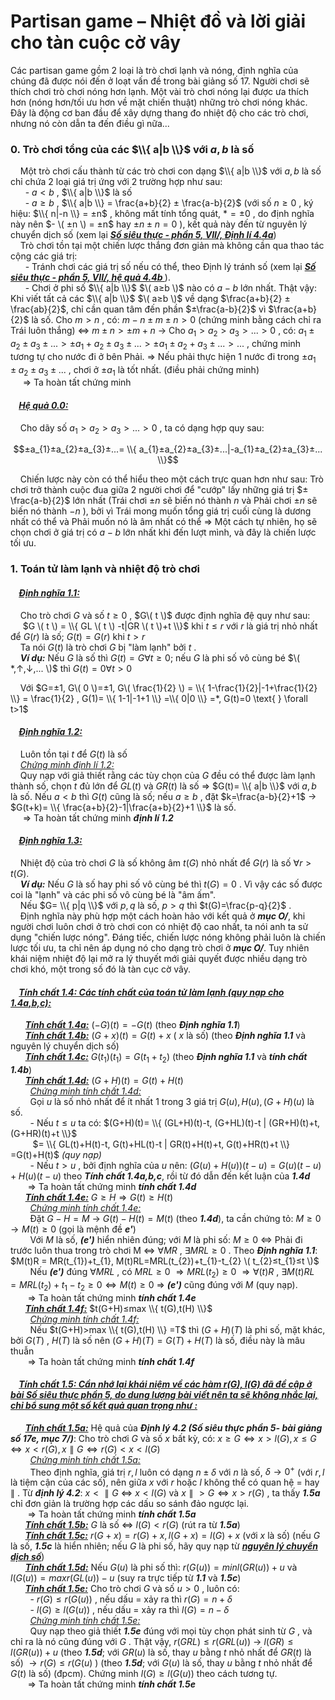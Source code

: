 # Partisan game – Nhiệt đồ và lời giải cho tàn cuộc cờ vây
Các partisan game gồm 2 loại là trò chơi lạnh và nóng, định nghĩa của chúng đã được nói đến ở loạt vấn đề trong
bài giảng số 17. Người chơi sẽ thích chơi trò chơi nóng hơn lạnh. Một vài trò chơi nóng lại được ưa thích hơn (nóng
hơn/tối ưu hơn về mặt chiến thuật) những trò chơi nóng khác. Đây là động cơ ban đầu để xây dựng thang đo nhiệt độ
cho các trò chơi, nhưng nó còn dẫn ta đến điều gì nữa...
### 0. Trò chơi tổng của các $\\{ a|b \\}$ với $a,b$ là số <br>
&nbsp;&nbsp;&nbsp;&nbsp;Một trò chơi cấu thành từ các trò chơi con dạng $\\{ a|b \\}$ với $a,b$ là số chỉ chứa 2 loại giá trị ứng với 2 trường hợp như sau: <br>
&nbsp;&nbsp;&nbsp;&nbsp;&nbsp;&nbsp;- $a<b$ , $\\{ a|b \\}$ là số <br>
&nbsp;&nbsp;&nbsp;&nbsp;&nbsp;&nbsp;- $a≥b$ , $\\{ a|b \\} = \frac{a+b}{2} ± \frac{a-b}{2}$ (với số $n≥0$ , ký hiệu: $\\{ n|-n \\} = ±n$ , không mất tính tổng quát, $*=±0$ , do định nghĩa này nên $- \( ±n \) = ±n$ hay $±n±n=0$ ), kết quả này đến từ nguyên lý chuyển dịch số (xem lại ***<ins>Số siêu thực - phần 5, VII/, Định lí 4.4a</ins>***) <br>
&nbsp;&nbsp;&nbsp;&nbsp;Trò chơi tồn tại một chiến lược thắng đơn giản mà không cần qua thao tác cộng các giá trị: <br>
&nbsp;&nbsp;&nbsp;&nbsp;&nbsp;&nbsp;- Tránh chơi các giá trị số nếu có thể, theo Định lý tránh số (xem lại ***<ins>Số siêu thực - phần 5, VII/, hệ quả 4.4b </ins>***). <br>
&nbsp;&nbsp;&nbsp;&nbsp;&nbsp;&nbsp;- Chơi ở phi số $\\{ a|b \\}$ $\( a≥b \)$ nào có $a-b$ lớn nhất. Thật vậy: Khi viết tất cả các $\\{ a|b \\}$ 
 $\( a≥b \)$ về dạng $\frac{a+b}{2} ± \frac{ab}{2}$, chỉ cần quan tâm đến phần $±\frac{a-b}{2}$ vì $\frac{a+b}{2}$ là số. Cho $m>n$ , có: $m-n±m±n>0$ (chứng minh bằng cách chỉ ra Trái luôn thắng) $\Leftrightarrow$ $m±n>±m+n$ $\rightarrow$ Cho $a_{1}>a_{2}>a_{3}>...>0$ , có: $a_{1}±a_{2}±a_{3}±...> ±a_{1}+a_{2}±a_{3}±...> ±a_{1}±a_{2}+a_{3}±...>...$ , chứng minh tương tự cho nước đi ở bên Phải. $\Rightarrow$ Nếu phải thực hiện 1 nước đi trong $±a_{1}±a_{2}±a_{3}±...$ , chơi ở $±a_{1}$ là tốt nhất. (điều phải chứng minh) <br>
&nbsp;&nbsp;&nbsp;&nbsp; $\Longrightarrow$ Ta hoàn tất chứng minh <br>
#### &nbsp;&nbsp;&nbsp;&nbsp;***<ins>Hệ quả 0.0:</ins>***  
&nbsp;&nbsp;&nbsp;&nbsp;Cho dãy số $a_{1}>a_{2}>a_{3}>...>0$ , ta có dạng hợp quy sau: <br>
```math
±a_{1}±a_{2}±a_{3}±...= \\{ a_{1}±a_{2}±a_{3}±...|-a_{1}±a_{2}±a_{3}±... \\}
```
&nbsp;&nbsp;&nbsp;&nbsp;Chiến lược này còn có thể hiểu theo một cách trực quan hơn như sau: Trò chơi trở thành cuộc đua giữa 2 người chơi để "cướp" lấy những giá trị $±\frac{a-b}{2}$ lớn nhất (Trái chơi $±n$ sẽ biến nó thành $n$ và Phải chơi $±n$ sẽ biến nó thành $-n$ ), bởi vì Trái mong muốn tổng giá trị cuối cùng là dương nhất có thể và Phải muốn nó là âm nhất có thể $\Rightarrow$ Một cách tự nhiên, họ sẽ chọn chơi ở giá trị có $a-b$ lớn nhất khi đến lượt mình, và đây là chiến lược tối ưu. <br>
### 1. Toán tử làm lạnh và nhiệt độ trò chơi <br>
#### &nbsp;&nbsp;&nbsp;&nbsp;***<ins>Định nghĩa 1.1:</ins>***
&nbsp;&nbsp;&nbsp;&nbsp;Cho trò chơi $G$ và số $t≥0$ , $G\( t \)$ được định nghĩa đệ quy như sau: <br>
&nbsp;&nbsp;&nbsp;&nbsp; $G \( t \) = \\{ GL \( t \) -t|GR \( t \)+t \\}$ khi $t≤r$ với $r$ là giá trị nhỏ nhất để $G(r)$ là số; $G(t)=G(r)$ khi $t>r$ <br>
&nbsp;&nbsp;&nbsp;&nbsp;Ta nói $G(t)$ là trò chơi $G$ bị "làm lạnh" bởi $t$ . <br>
&nbsp;&nbsp;&nbsp;&nbsp;***Ví dụ:*** Nếu $G$ là số thì $G(t)=G \forall t≥0$; nếu $G$ là phi số vô cùng bé $\( *,↑,↓,... \)$ thì $G(t)=0 \forall t>0$ <br>

&nbsp;&nbsp;&nbsp;&nbsp;Với $G=±1, G\( 0 \)=±1, G\( \frac{1}{2} \) = \\{ 1-\frac{1}{2}|-1+\frac{1}{2} \\} = \frac{1}{2} , G(1)= \\{ 1-1|-1+1 \\} =\\{ 0|0 \\} =*, G(t)=0 \text{   } \forall t>1$ <br>
#### &nbsp;&nbsp;&nbsp;&nbsp;***<ins>Định nghĩa 1.2:</ins>***
&nbsp;&nbsp;&nbsp;&nbsp;Luôn tồn tại $t$ để $G(t)$ là số <br>
&nbsp;&nbsp;&nbsp;&nbsp;*<ins>Chứng minh định lí 1.2:</ins>* <br>
&nbsp;&nbsp;&nbsp;&nbsp;Quy nạp với giả thiết rằng các tùy chọn của $G$ đều có thể được làm lạnh thành số, chọn $t$ đủ lớn để $GL(t)$ và $GR(t)$ là số $\Rightarrow$ $G(t)= \\{ a|b \\}$ với $a,b$ là số. Nếu $a<b$ thì $G(t)$ cũng là số; nếu $a≥b$ , đặt $k=\frac{a-b}{2}+1$ $\rightarrow$ $G(t+k)= \\{ \frac{a+b}{2}-1|\frac{a+b}{2}+1 \\}$ là số. <br>
&nbsp;&nbsp;&nbsp;&nbsp; $\Longrightarrow$ Ta hoàn tất chứng minh ***định lí 1.2*** <br>
#### &nbsp;&nbsp;&nbsp;&nbsp;***<ins>Định nghĩa 1.3:</ins>***
&nbsp;&nbsp;&nbsp;&nbsp;Nhiệt độ của trò chơi $G$ là số không âm $t(G)$ nhỏ nhất để $G(r)$ là số $\forall r>t(G)$. <br>
&nbsp;&nbsp;&nbsp;&nbsp;***Ví dụ:*** Nếu $G$ là số hay phi số vô cùng bé thì $t(G)=0$ . Vì vậy các số được coi là "lạnh" và các phi số vô cùng bé là "âm ấm". <br>
&nbsp;&nbsp;&nbsp;&nbsp;Nếu $G= \\{ p|q \\}$ với $p,q$ là số, $p>q$ thì $t(G)=\frac{p-q}{2}$ . <br>
&nbsp;&nbsp;&nbsp;&nbsp;Định nghĩa này phù hợp một cách hoàn hảo với kết quả ở ***mục O/***, khi người chơi luôn chơi ở trò chơi con có nhiệt độ cao nhất, ta nói anh ta sử dụng "chiến lược nóng". Đáng tiếc, chiến lược nóng không phải luôn là chiến lược tối ưu, ta chỉ nên áp dụng nó cho dạng trò chơi ở ***mục O/***. Tuy nhiên khái niệm nhiệt độ lại mở ra lý thuyết mới giải quyết được nhiều dạng trò chơi khó, một trong số đó là tàn cục cờ vây. <br>
#### &nbsp;&nbsp;&nbsp;&nbsp;***<ins>Tính chất 1.4: Các tính chất của toán tử làm lạnh (quy nạp cho 1.4a,b,c):</ins>***
&nbsp;&nbsp;&nbsp;&nbsp;&nbsp;&nbsp;***<ins>Tính chất 1.4a:</ins>*** $(-G)(t)= -G(t)$ (theo ***Định nghĩa 1.1***) <br>
&nbsp;&nbsp;&nbsp;&nbsp;&nbsp;&nbsp;***<ins>Tính chất 1.4b:</ins>*** $(G+x)(t)=G(t)+x$ ( $x$ là số) (theo ***Định nghĩa 1.1*** và nguyên lý chuyển dịch số) <br>
&nbsp;&nbsp;&nbsp;&nbsp;&nbsp;&nbsp;***<ins>Tính chất 1.4c:</ins>*** $G(t_{1})(t_{1})=G(t_{1}+t_{2})$ (theo ***Định nghĩa 1.1*** và ***tính chất 1.4b***) <br>
&nbsp;&nbsp;&nbsp;&nbsp;&nbsp;&nbsp;***<ins>Tính chất 1.4d:</ins>*** $(G+H)(t)=G(t)+H(t)$ <br> 
&nbsp;&nbsp;&nbsp;&nbsp;&nbsp;&nbsp;&nbsp;&nbsp;*<ins>Chứng minh tính chất 1.4d:</ins>* <br>
&nbsp;&nbsp;&nbsp;&nbsp;&nbsp;&nbsp;&nbsp;&nbsp;Gọi $u$ là số nhỏ nhất để ít nhất 1 trong 3 giá trị $G(u), H(u), (G+H)(u)$ là số. <br>
&nbsp;&nbsp;&nbsp;&nbsp;&nbsp;&nbsp;&nbsp;&nbsp;- Nếu $t≤u$ ta có: $(G+H)(t)= \\{ (GL+H)(t)-t, (G+HL)(t)-t | (GR+H)(t)+t, (G+HR)(t)+t \\}$ <br>
&nbsp;&nbsp;&nbsp;&nbsp;&nbsp;&nbsp;&nbsp;&nbsp; $= \\{ GL(t)+H(t)-t, G(t)+HL(t)-t | GR(t)+H(t)+t, G(t)+HR(t)+t \\} =G(t)+H(t)$ *(quy nạp)* <br>
&nbsp;&nbsp;&nbsp;&nbsp;&nbsp;&nbsp;&nbsp;&nbsp;- Nếu $t>u$ , bởi định nghĩa của $u$ nên: $(G(u)+H(u))(t-u)=G(u)(t-u)+H(u)(t-u)$ theo ***Tính chất 1.4a,b,c***, rồi từ đó dẫn đến kết luận của ***1.4d*** <br>
&nbsp;&nbsp;&nbsp;&nbsp;&nbsp;&nbsp; $\Longrightarrow$ Ta hoàn tất chứng minh ***tính chất 1.4d*** <br>
&nbsp;&nbsp;&nbsp;&nbsp;&nbsp;&nbsp;***<ins>Tính chất 1.4e:</ins>*** $G≥H \Rightarrow G(t)≥H(t)$ <br>
&nbsp;&nbsp;&nbsp;&nbsp;&nbsp;&nbsp;&nbsp;&nbsp;*<ins>Chứng minh tính chất 1.4e:</ins>* <br>
&nbsp;&nbsp;&nbsp;&nbsp;&nbsp;&nbsp;&nbsp;&nbsp;Đặt $G-H=M$ $\rightarrow$ $G(t)-H(t)=M(t)$ (theo ***1.4d***), ta cần chứng tỏ: $M≥0 \rightarrow M(t)≥0$ (gọi là mệnh đề ***e'***) <br>
&nbsp;&nbsp;&nbsp;&nbsp;&nbsp;&nbsp;&nbsp;&nbsp;Với $M$ là số, ***(e')*** hiển nhiên đúng; với $M$ là phi số: $M≥0$ $\Leftrightarrow$ Phải đi trước luôn thua trong trò chơi M $\Leftrightarrow$ $\forall MR$ , $\exists MRL ≥ 0$ . Theo ***Định nghĩa 1.1***: $M(t)R = MR(t_{1})+t_{1}, M(t)RL=MRL(t_{2})+t_{1}-t_{2} \( t_{2}≤t_{1}≤t \)$ <br>
&nbsp;&nbsp;&nbsp;&nbsp;&nbsp;&nbsp;&nbsp;&nbsp;Nếu ***(e')*** đúng $\forall MRL$ , có $MRL≥0$ $\Rightarrow MRL(t_{2}) ≥ 0$ $\Rightarrow \forall (t)R$ , $\exists M(t)RL = MRL(t_{2})+t_{1}-t_{2} ≥ 0 \Leftrightarrow M(t)≥0$ $\Rightarrow$ ***(e')*** cũng đúng với $M$ (quy nạp). <br>
&nbsp;&nbsp;&nbsp;&nbsp;&nbsp;&nbsp; $\Longrightarrow$ Ta hoàn tất chứng minh ***tính chất 1.4e*** <br>
&nbsp;&nbsp;&nbsp;&nbsp;&nbsp;&nbsp;***<ins>Tính chất 1.4f:</ins>*** $t(G+H)≤max \\{ t(G),t(H) \\}$ <br>
&nbsp;&nbsp;&nbsp;&nbsp;&nbsp;&nbsp;&nbsp;&nbsp;*<ins>Chứng minh tính chất 1.4f:</ins>* <br>
&nbsp;&nbsp;&nbsp;&nbsp;&nbsp;&nbsp;&nbsp;&nbsp;Nếu $t(G+H)>max \\{ t(G),t(H) \\} =T$ thì $(G+H)(T)$ là phi số, mặt khác, bởi $G(T)$ , $H(T)$ là số nên $(G+H)(T)=G(T)+H(T)$ là số, điều này là mâu thuẫn <br>
&nbsp;&nbsp;&nbsp;&nbsp;&nbsp;&nbsp; $\Longrightarrow$ Ta hoàn tất chứng minh ***tính chất 1.4f*** <br>

#### &nbsp;&nbsp;&nbsp;&nbsp;***<ins>Tính chất 1.5: Cần nhớ lại khái niệm về các hàm r(G), l(G) đã đề cập ở bài Số siêu thực phần 5, do dung lượng bài viết nên ta sẽ không nhắc lại, chỉ bổ sung một số kết quả quan trọng như :</ins>***
&nbsp;&nbsp;&nbsp;&nbsp;&nbsp;&nbsp;***<ins>Tính chất 1.5a:</ins>*** Hệ quả của ***Định lý 4.2 (Số siêu thực phần 5- bài giảng số 17e, mục 7/)***: Cho trò chơi $G$ và số $x$ bất kỳ, có: $x≥G \Leftrightarrow x>l(G), x≤G \Leftrightarrow x<r(G), x \parallel G \Leftrightarrow r(G)<x<l(G)$ <br>
&nbsp;&nbsp;&nbsp;&nbsp;&nbsp;&nbsp;&nbsp;&nbsp;*<ins>Chứng minh tính chất 1.5a:</ins>* <br>
&nbsp;&nbsp;&nbsp;&nbsp;&nbsp;&nbsp;&nbsp;&nbsp;Theo định nghĩa, giá trị $r,l$ luôn có dạng $n±δ$ với $n$ là số, $δ→0^{+}$ (với $r,l$ là tiệm cận của các số), nên giữa $x$ với $r$ hoặc $l$ không thể có quan hệ $=$ hay $\parallel$ . Từ ***định lý 4.2***: $x< \parallel G$ $\Leftrightarrow$ $x<l(G)$ và $x \parallel >G \Leftrightarrow x>r(G)$ , ta thấy ***1.5a*** chỉ đơn giản là trường hợp các dấu so sánh đảo ngược lại. <br>
&nbsp;&nbsp;&nbsp;&nbsp;&nbsp;&nbsp; $\Longrightarrow$ Ta hoàn tất chứng minh ***tính chất 1.5a*** <br>
&nbsp;&nbsp;&nbsp;&nbsp;&nbsp;&nbsp;***<ins>Tính chất 1.5b:</ins>*** $G$ là số $\Leftrightarrow$ $l(G)<r(G)$ (rút ra từ ***1.5a***) <br>
&nbsp;&nbsp;&nbsp;&nbsp;&nbsp;&nbsp;***<ins>Tính chất 1.5c:</ins>*** $r(G+x)=r(G)+x, l(G+x)=l(G)+x$ (với $x$ là số) (nếu $G$ là số, ***1.5c*** là hiển nhiên; nếu $G$ là phi số, hãy quy nạp từ ***<ins>nguyên lý chuyển dịch số</ins>***) <br>
&nbsp;&nbsp;&nbsp;&nbsp;&nbsp;&nbsp;***<ins>Tính chất 1.5d:</ins>*** Nếu $G(u)$ là phi số thì: $r(G(u))= min l(GR(u))+u$ và  $l(G(u))= max r(GL(u))-u$ (suy ra trực tiếp từ ***1.1*** và ***1.5c***) <br>
&nbsp;&nbsp;&nbsp;&nbsp;&nbsp;&nbsp;***<ins>Tính chất 1.5e:</ins>*** Cho trò chơi $G$ và số $u>0$ , luôn có: <br>
&nbsp;&nbsp;&nbsp;&nbsp;&nbsp;&nbsp;&nbsp;&nbsp;- $r(G)≤r(G(u))$ , nếu dấu = xảy ra thì $r(G)=n+δ$ <br>
&nbsp;&nbsp;&nbsp;&nbsp;&nbsp;&nbsp;&nbsp;&nbsp;- $l(G)≥l(G(u))$ , nếu dấu = xảy ra thì $l(G)=n-δ$ <br>
&nbsp;&nbsp;&nbsp;&nbsp;&nbsp;&nbsp;&nbsp;&nbsp;*<ins>Chứng minh tính chất 1.5e:</ins>* <br>
&nbsp;&nbsp;&nbsp;&nbsp;&nbsp;&nbsp;&nbsp;&nbsp;Quy nạp theo giả thiết ***1.5e*** đúng với mọi tùy chọn phát sinh từ $G$ , và chỉ ra là nó cũng đúng với $G$ . Thật vậy, $r(GRL)≤r(GRL(u))$ $\rightarrow$ $l(GR)≤l(GR(u))+u$ (theo ***1.5d***; với $GR(u)$ là số, thay $u$ bằng $t$ nhỏ nhất để $GR(t)$ là số) $\rightarrow r(G)≤r(G(u)$ ) (theo ***1.5d***; với $G(u)$ là số, thay $u$ bằng $t$ nhỏ nhất để $G(t)$ là số) (đpcm). Chứng minh $l(G)≥l(G(u))$ theo cách tương tự. <br>
&nbsp;&nbsp;&nbsp;&nbsp;&nbsp;&nbsp; $\Longrightarrow$ Ta hoàn tất chứng minh ***tính chất 1.5e*** <br>















